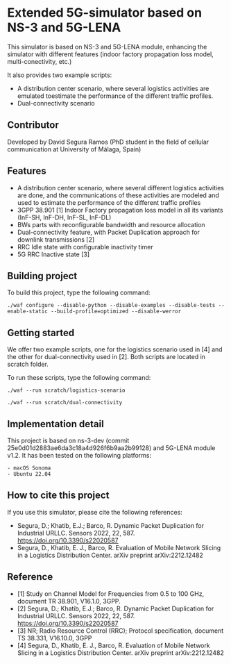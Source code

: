 # Extended 5G-simulator based on NS-3 and 5G-LENA

This simulator is based on NS-3 and 5G-LENA module, enhancing the simulator with different features 
(indoor factory propagation loss model, multi-conectivity, etc.)

It also provides two example scripts:
- A distribution center scenario, where several logistics activities are emulated toestimate the performance of the different traffic profiles.
- Dual-connectivity scenario

## Contributor
Developed by David Segura Ramos (PhD student in the field of cellular communication at University of Málaga, Spain)

## Features
- A distribution center scenario, where several different logistics activities are done, and the communications of these activities are modeled and used to estimate the performance of the different traffic profiles
- 3GPP 38.901 [1] Indoor Factory propagation loss model in all its variants (InF-SH, InF-DH, InF-SL, InF-DL)
- BWs parts with reconfigurable bandwidth and resource allocation
- Dual-connectivity feature, with Packet Duplication approach for downlink transmissions [2]
- RRC Idle state with configurable inactivity timer
- 5G RRC Inactive state [3]

## Building project
To build this project, type the following command:
```shell
./waf configure --disable-python --disable-examples --disable-tests --enable-static --build-profile=optimized --disable-werror
```

## Getting started
We offer two example scripts, one for the logistics scenario used in [4]
and the other for dual-connectivity used in [2]. Both scripts are located in scratch folder.

To run these scripts, type the following command:
```shell
./waf --run scratch/logistics-scenario
```

```shell
./waf --run scratch/dual-connectivity
```

## Implementation detail
This project is based on ns-3-dev (commit 25e0d01d2883ae6da3c18a4d926f6b9aa2b99128) and 5G-LENA module v1.2.
It has been tested on the following platforms:
```
- macOS Sonoma
- Ubuntu 22.04
```

## How to cite this project
If you use this simulator, please cite the following references:
- Segura, D.; Khatib, E.J.; Barco, R. Dynamic Packet Duplication for Industrial URLLC. Sensors 2022, 22, 587. https://doi.org/10.3390/s22020587
- Segura, D., Khatib, E. J., Barco, R. Evaluation of Mobile Network Slicing in a Logistics Distribution Center. arXiv preprint arXiv:2212.12482

## Reference
- [1] Study on Channel Model for Frequencies from 0.5 to 100 GHz, document TR 38.901, V16.1.0, 3GPP.
- [2] Segura, D.; Khatib, E.J.; Barco, R. Dynamic Packet Duplication for Industrial URLLC. Sensors 2022, 22, 587. https://doi.org/10.3390/s22020587
- [3] NR; Radio Resource Control (RRC); Protocol specification, document TS 38.331, V16.10.0, 3GPP
- [4] Segura, D., Khatib, E. J., Barco, R. Evaluation of Mobile Network Slicing in a Logistics Distribution Center. arXiv preprint arXiv:2212.12482
